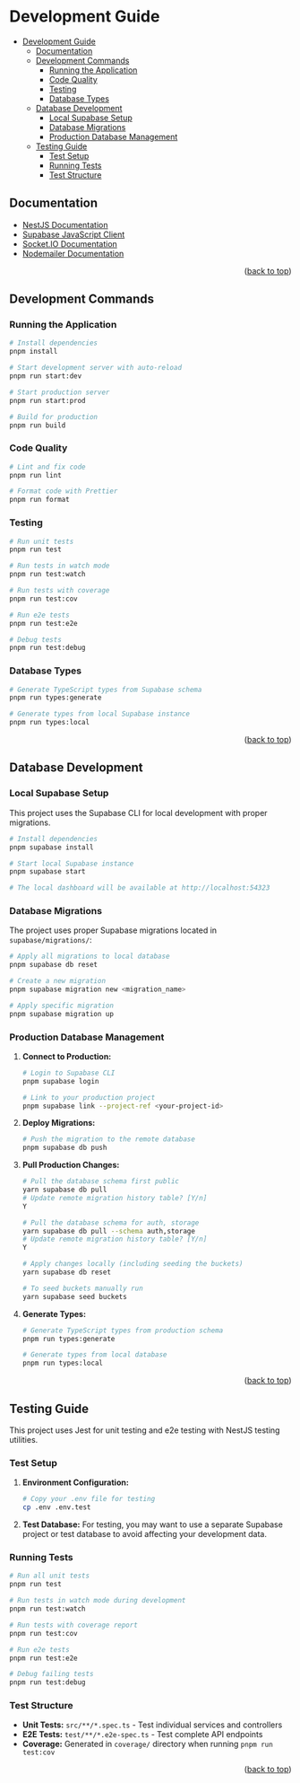 <a id="development-top"></a>

# Development Guide

<!-- TABLE OF CONTENTS -->
- [Development Guide](#development-guide)
  - [Documentation](#documentation)
  - [Development Commands](#development-commands)
    - [Running the Application](#running-the-application)
    - [Code Quality](#code-quality)
    - [Testing](#testing)
    - [Database Types](#database-types)
  - [Database Development](#database-development)
    - [Local Supabase Setup](#local-supabase-setup)
    - [Database Migrations](#database-migrations)
    - [Production Database Management](#production-database-management)
  - [Testing Guide](#testing-guide)
    - [Test Setup](#test-setup)
    - [Running Tests](#running-tests)
    - [Test Structure](#test-structure)

## Documentation

- [NestJS Documentation](https://docs.nestjs.com/)
- [Supabase JavaScript Client](https://supabase.com/docs/reference/javascript/start)
- [Socket.IO Documentation](https://socket.io/docs/v4/)
- [Nodemailer Documentation](https://nodemailer.com/about/)

<p align="right">(<a href="#development-top">back to top</a>)</p>

## Development Commands

### Running the Application

```sh
# Install dependencies
pnpm install

# Start development server with auto-reload
pnpm run start:dev

# Start production server
pnpm run start:prod

# Build for production
pnpm run build
```

### Code Quality

```sh
# Lint and fix code
pnpm run lint

# Format code with Prettier
pnpm run format
```

### Testing

```sh
# Run unit tests
pnpm run test

# Run tests in watch mode
pnpm run test:watch

# Run tests with coverage
pnpm run test:cov

# Run e2e tests
pnpm run test:e2e

# Debug tests
pnpm run test:debug
```

### Database Types

```sh
# Generate TypeScript types from Supabase schema
pnpm run types:generate

# Generate types from local Supabase instance
pnpm run types:local
```

<p align="right">(<a href="#development-top">back to top</a>)</p>

## Database Development

### Local Supabase Setup

This project uses the Supabase CLI for local development with proper migrations.

```sh
# Install dependencies
pnpm supabase install

# Start local Supabase instance
pnpm supabase start

# The local dashboard will be available at http://localhost:54323
```

### Database Migrations

The project uses proper Supabase migrations located in `supabase/migrations/`:

```sh
# Apply all migrations to local database
pnpm supabase db reset

# Create a new migration
pnpm supabase migration new <migration_name>

# Apply specific migration
pnpm supabase migration up
```

### Production Database Management

1. **Connect to Production:**

   ```sh
   # Login to Supabase CLI
   pnpm supabase login

   # Link to your production project
   pnpm supabase link --project-ref <your-project-id>
   ```

2. **Deploy Migrations:**

   ```sh
   # Push the migration to the remote database
   pnpm supabase db push
   ```

3. **Pull Production Changes:**

    ```sh
    # Pull the database schema first public
    yarn supabase db pull
    # Update remote migration history table? [Y/n] 
    Y

    # Pull the database schema for auth, storage
    yarn supabase db pull --schema auth,storage
    # Update remote migration history table? [Y/n]
    Y

    # Apply changes locally (including seeding the buckets)
    yarn supabase db reset

    # To seed buckets manually run
    yarn supabase seed buckets
    ```

4. **Generate Types:**

   ```sh
   # Generate TypeScript types from production schema
   pnpm run types:generate

   # Generate types from local database
   pnpm run types:local
   ```

<p align="right">(<a href="#development-top">back to top</a>)</p>

## Testing Guide

This project uses Jest for unit testing and e2e testing with NestJS testing utilities.

### Test Setup

1. **Environment Configuration:**

   ```sh
   # Copy your .env file for testing
   cp .env .env.test
   ```

2. **Test Database:**
   For testing, you may want to use a separate Supabase project or test database to avoid affecting your development data.

### Running Tests

```sh
# Run all unit tests
pnpm run test

# Run tests in watch mode during development
pnpm run test:watch

# Run tests with coverage report
pnpm run test:cov

# Run e2e tests
pnpm run test:e2e

# Debug failing tests
pnpm run test:debug
```

### Test Structure

- **Unit Tests:** `src/**/*.spec.ts` - Test individual services and controllers
- **E2E Tests:** `test/**/*.e2e-spec.ts` - Test complete API endpoints
- **Coverage:** Generated in `coverage/` directory when running `pnpm run test:cov`

<p align="right">(<a href="#development-top">back to top</a>)</p>
